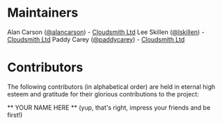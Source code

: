 # Maintainers

Alan Carson ([@alancarson](https://github.com/alancarson)) - [Cloudsmith Ltd](https://cloudsmith.io)
Lee Skillen ([@lskillen](https://github.com/lskillen)) - [Cloudsmith Ltd](https://cloudsmith.io)
Paddy Carey ([@paddycarey](https://github.com/paddycarey)) - [Cloudsmith Ltd](https://cloudsmith.io)


# Contributors

The following contributors (in alphabetical order) are held in eternal high esteem and gratitude for their glorious contributions to the project:

** YOUR NAME HERE ** (yup, that's right, impress your friends and be first!)
